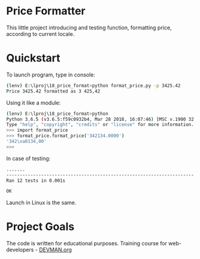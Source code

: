 # Price Formatter

This little project introducing and testing function, formatting
price, according to current locale.

# Quickstart

To launch program, type in console:
```bash
(lenv) E:\lproj\18_price_format>python format_price.py -p 3425.42
Price 3425.42 formatted as 3 425,42
```

Using it like a module:
```bash
(lenv) E:\lproj\18_price_format>python
Python 3.6.5 (v3.6.5:f59c0932b4, Mar 28 2018, 16:07:46) [MSC v.1900 32 bit (Intel)] on win32
Type "help", "copyright", "credits" or "license" for more information.
>>> import format_price
>>> format_price.format_price('342134.0000')
'342\xa0134,00'
>>>
```

In case of testing:
```bash
.......
----------------------------------------------------------------------
Ran 12 tests in 0.001s

OK
```

Launch in Linux is the same.

# Project Goals

The code is written for educational purposes. Training course for web-developers - [DEVMAN.org](https://devman.org)
